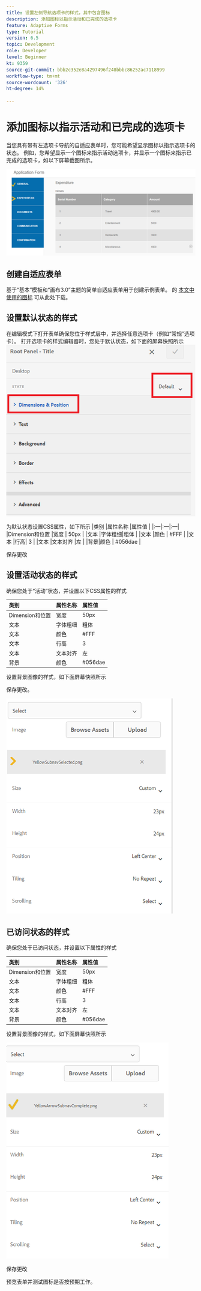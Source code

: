 ```yaml
---
title: 设置左侧导航选项卡的样式，其中包含图标
description: 添加图标以指示活动和已完成的选项卡
feature: Adaptive Forms
type: Tutorial
version: 6.5
topic: Development
role: Developer
level: Beginner
kt: 9359
source-git-commit: bbb2c352e8a4297496f248bbbc86252ac7118999
workflow-type: tm+mt
source-wordcount: '326'
ht-degree: 14%

---
```


# 添加图标以指示活动和已完成的选项卡

当您具有带有左选项卡导航的自适应表单时，您可能希望显示图标以指示选项卡的状态。 例如，您希望显示一个图标来指示活动选项卡，并显示一个图标来指示已完成的选项卡，如以下屏幕截图所示。

![工具栏间距](assets/active-completed.png)

## 创建自适应表单

基于“基本”模板和“画布3.0”主题的简单自适应表单用于创建示例表单。
的 [本文中使用的图标](assets/icons.zip) 可从此处下载。


## 设置默认状态的样式

在编辑模式下打开表单确保您位于样式层中，并选择任意选项卡（例如“常规”选项卡）。
打开选项卡的样式编辑器时，您处于默认状态，如下面的屏幕快照所示
![navigation-tab](assets/navigation-tab.png)

为默认状态设置CSS属性，如下所示 |类别 |属性名称 |属性值 | |:—|:—|:—| |Dimension和位置 |宽度 | 50px | |文本 |字体粗细|粗体 | |文本 |颜色 | #FFF | |文本 |行高| 3 | |文本 |文本对齐 |左 | |背景|颜色 | #056dae |

保存更改

## 设置活动状态的样式

确保您处于“活动”状态，并设置以下CSS属性的样式

| 类别 | 属性名称 | 属性值 |
|:---|:---|:---|
| Dimension和位置 | 宽度 | 50px |
| 文本 | 字体粗细 | 粗体 |
| 文本 | 颜色 | #FFF |
| 文本 | 行高 | 3 |
| 文本 | 文本对齐 | 左 |
| 背景 | 颜色 | #056dae |

设置背景图像的样式，如下面屏幕快照所示

保存更改。



![活动状态](assets/active-state.png)

## 已访问状态的样式

确保您处于已访问状态，并设置以下属性的样式

| 类别 | 属性名称 | 属性值 |
|:---|:---|:---|
| Dimension和位置 | 宽度 | 50px |
| 文本 | 字体粗细 | 粗体 |
| 文本 | 颜色 | #FFF |
| 文本 | 行高 | 3 |
| 文本 | 文本对齐 | 左 |
| 背景 | 颜色 | #056dae |

设置背景图像的样式，如下面屏幕快照所示


![访问状态](assets/visited-state.png)

保存更改

预览表单并测试图标是否按预期工作。
